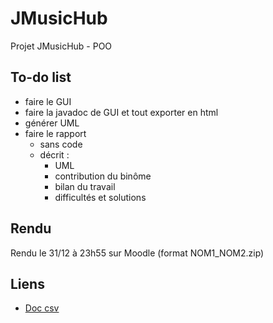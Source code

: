 # JMusicHub
Projet JMusicHub - POO

## To-do list
- faire le GUI
- faire la javadoc de GUI et tout exporter en html
- générer UML
- faire le rapport
    - sans code
    - décrit :
        - UML
        - contribution du binôme
        - bilan du travail
        - difficultés et solutions

## Rendu
Rendu le 31/12 à 23h55 sur Moodle (format NOM1_NOM2.zip)

## Liens
- [Doc csv](https://opencsv.sourceforge.net)
